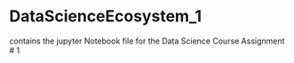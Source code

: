 # DataScienceEcosystem_1
contains the jupyter Notebook file for the Data Science Course Assignment # 1
